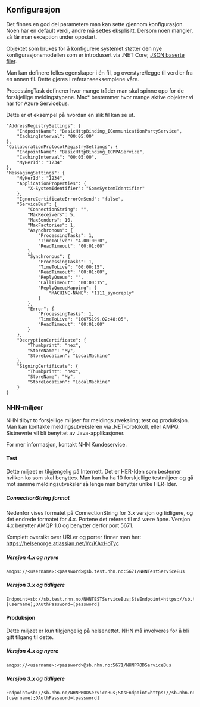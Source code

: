 ## Konfigurasjon

Det finnes en god del parametere man kan sette gjennom konfigurasjon. Noen har en default verdi, andre må settes eksplisitt. Dersom noen mangler, så får man exception under oppstart.

Objektet som brukes for å konfigurere systemet støtter den nye konfigurasjonsmodellen som er introdusert via .NET Core; [JSON baserte filer](https://www.nuget.org/packages/Microsoft.Extensions.Configuration.Json/).

Man kan definere felles egenskaper i én fil, og overstyre/legge til verdier fra en annen fil. Dette gjøres i referanseeksemplene våre.

ProcessingTask definerer hvor mange tråder man skal spinne opp for de forskjellige meldingstypene.
Max* bestemmer hvor mange aktive objekter vi har for Azure Servicebus.

Dette er et eksempel på hvordan en slik fil kan se ut.

    "AddressRegistrySettings": {
        "EndpointName": "BasicHttpBinding_ICommunicationPartyService",
        "CachingInterval": "00:05:00"
    },
    "CollaborationProtocolRegistrySettings": {
        "EndpointName": "BasicHttpBinding_ICPPAService",
        "CachingInterval": "00:05:00",
        "MyHerId": "1234"
    },
    "MessagingSettings": {
        "MyHerId": "1234",
        "ApplicationProperties": {
            "X-SystemIdentifier": "SomeSystemIdentifier"
        },
        "IgnoreCertificateErrorOnSend": "false",
        "ServiceBus": {
            "ConnectionString": "",
            "MaxReceivers": 5,
            "MaxSenders": 10,
            "MaxFactories": 1,
            "Asynchronous": {
                "ProcessingTasks": 1,
                "TimeToLive": "4.00:00:0",
                "ReadTimeout": "00:01:00"
            },
            "Synchronous": {
                "ProcessingTasks": 1,
                "TimeToLive": "00:00:15",
                "ReadTimeout": "00:01:00",
                "ReplyQueue": "",
                "CallTimeout": "00:00:15",
                "ReplyQueueMapping": {
                    "MACHINE-NAME": "1111_syncreply"
                }
            },
            "Error": {
                "ProcessingTasks": 1,
                "TimeToLive": "10675199.02:48:05",
                "ReadTimeout": "00:01:00"
            }
        },
        "DecryptionCertificate": {
            "Thumbprint": "hex",
            "StoreName": "My",
            "StoreLocation": "LocalMachine"
        },
        "SigningCertificate": {
            "Thumbprint": "hex",
            "StoreName": "My",
            "StoreLocation": "LocalMachine"
        }
    }

### NHN-miljøer
NHN tilbyr to forsjellige miljøer for meldingsutveksling; test og produksjon. Man kan kontakte meldingsutveksleren via .NET-protokoll, eller AMPQ. Sistnevnte vil bli benyttet av Java-applikasjoner.

For mer informasjon, kontakt NHN Kundeservice.

#### Test
Dette miljøet er tilgjengelig på Internett. Det er HER-Iden som bestemer hvilken kø som skal benyttes. Man kan ha ha 10 forskjellige testmiljøer og gå mot samme meldingsutveksler så lenge man benytter unike HER-Ider.

##### ConnectionString format
Nedenfor vises formatet på ConnectionString for 3.x versjon og tidligere, og det endrede formatet for 4.x.
Portene det referes til må være åpne. Versjon 4.x benytter AMQP 1.0 og benytter derfor port 5671.

Komplett oversikt over URLer og porter finner man her: https://helsenorge.atlassian.net/l/c/KAxHoTyc

##### Versjon 4.x og nyere
```
amqps://<username>:<password>@sb.test.nhn.no:5671/NHNTestServiceBus
```

##### Versjon 3.x og tidligere
```
Endpoint=sb://sb.test.nhn.no/NHNTESTServiceBus;StsEndpoint=https://sb.test.nhn.no:9355/NHNTESTServiceBus;RuntimePort=9354;ManagementPort=9355;OAuthUsername=[username];OAuthPassword=[password]
```

#### Produksjon
Dette miljøet er kun tilgjengelig på helsenettet. NHN må involveres for å bli gitt tilgang til dette.

##### Versjon 4.x og nyere
```
amqps://<username>:<password>@sb.nhn.no:5671/NHNPRODServiceBus
```

##### Versjon 3.x og tidligere
```
Endpoint=sb://sb.nhn.no/NHNPRODServiceBus;StsEndpoint=https://sb.nhn.no:9355/NHNPRODServiceBus;RuntimePort=9354;ManagementPort=9355;OAuthUsername=[username];OAuthPassword=[password]
```

